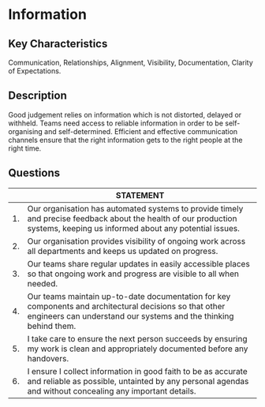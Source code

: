 # Information

## Key Characteristics
Communication, Relationships, Alignment, Visibility, Documentation, Clarity of Expectations.

## Description
Good judgement relies on information which is not distorted, delayed or withheld. Teams need access to reliable information in order to be self-organising and self-determined. Efficient and effective communication channels ensure that the right information gets to the right people at the right time.

## Questions

| | STATEMENT  	| 
|---	|---	|
| 1. | Our organisation has automated systems to provide timely and precise feedback about the health of our production systems, keeping us informed about any potential issues.	|  
| 2. | Our organisation provides visibility of ongoing work across all departments and keeps us updated on progress.	|   	
| 3. | Our teams share regular updates in easily accessible places so that ongoing work and progress are visible to all when needed. |  
| 4. | Our teams maintain up-to-date documentation for key components and architectural decisions so that other engineers can understand our systems and the thinking behind them.	| 
| 5. | I take care to ensure the next person succeeds by ensuring my work is clean and appropriately documented before any handovers.	|
| 6. | I ensure I collect information in good faith to be as accurate and reliable as possible, untainted by any personal agendas and without concealing any important details.	|
